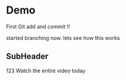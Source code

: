 # Demo

First Git add and commit !!

started branching now. lets see how this works



## SubHeader
123
Watch the entire video today
